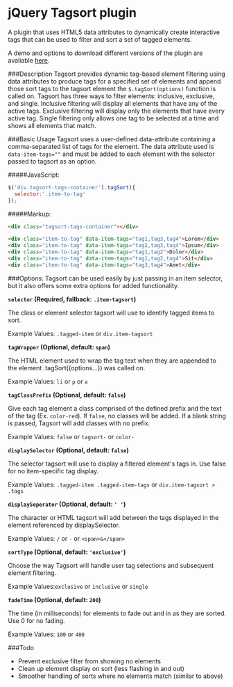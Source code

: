 # jQuery Tagsort plugin
A plugin that uses HTML5 data attributes to dynamically create interactive tags that can be used to filter and sort a set of tagged elements.

A demo and options to download different versions of the plugin are avaliable [here](http://wch.io/projects/tagsort/ "Tagsort Demo").


###Description
Tagsort provides dynamic tag-based element filtering using data attributes to produce tags for a specified set of elements and append those sort tags to the tagsort element the `$.tagSort(options)` function is called on. Tagsort has three ways to filter elements: inclusive, exclusive, and single. Inclusive filtering will display all elements that have any of the active tags. Exclusive filtering will display only the elements that have every active tag. Single filtering only allows one tag to be selected at a time and shows all elements that match.



###Basic Usage
Tagsort uses a user-defined data-attribute containing a comma-separated list of tags for the element. The data attribute used is `data-item-tags=""` and must be added to each element with the selector passed to tagsort as an option.


#####JavaScript:
```javascript
$('div.tagsort-tags-container').tagSort({
  selector:'.item-to-tag'
});
```


#####Markup:
```html
<div class="tagsort-tags-container"></div>

<div class="item-to-tag" data-item-tags="tag1,tag3,tag4">Lorem</div>
<div class="item-to-tag" data-item-tags="tag2,tag3,tag4">Ipsum</div>
<div class="item-to-tag" data-item-tags="tag1,tag2">Dolor</div>
<div class="item-to-tag" data-item-tags="tag1,tag2,tag4">Sit</div>
<div class="item-to-tag" data-item-tags="tag3,tag4">Amet</div>
```



###Options:
Tagsort can be used easily by just passing in an item selector, but it also offers some extra options for added functionality.



**`selector` (Required, fallback: `.item-tagsort`)**

The class or element selector tagsort will use to identify tagged items to sort.

Example Values: `.tagged-item` or `div.item-tagsort`



**`tagWrapper` (Optional, default: `span`)**

The HTML element used to wrap the tag text when they are appended to the element .tagSort({options...}) was called on.

Example Values: `li` or `p` or `a`



**`tagClassPrefix` (Optional, default: `false`)**

Give each tag element a class comprised of the defined prefix and the text of the tag (Ex. `color-red`). If `false`, no classes will be added. If a blank string is passed, Tagsort will add classes with no prefix.

Example Values: `false` or `tagsort-` or `color-`



**`displaySelector` (Optional, default: `false`)**

The selector tagsort will use to display a filtered element's tags in. Use false for no item-specific tag display.

Example Values: `.tagged-item .tagged-item-tags` or `div.item-tagsort > .tags`


  
**`displaySeperator` (Optional, default: `' '`)**

The character or HTML tagsort will add between the tags displayed in the element referenced by displaySelector.

Example Values: `/` or `·` or `<span>&</span>`
  
  
**`sortType` (Optional, default: `'exclusive'`)**

Choose the way Tagsort will handle user tag selections and subsequent element filtering.

Example Values:```exclusive``` or ```inclusive``` or ```single```


  
**`fadeTime` (Optional, default: `200`)**

The time (in milliseconds) for elements to fade out and in as they are sorted. Use 0 for no fading.

Example Values: `100` or `400`




###Todo
* Prevent exclusive filter from showing no elements
* Clean up element display on sort (less flashing in and out)
* Smoother handling of sorts where no elements match (similar to above)
